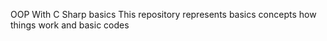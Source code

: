 OOP With C Sharp basics
This repository represents  basics concepts how things work and basic codes 
